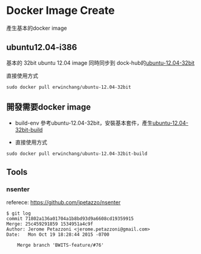 # Docker Image Create
產生基本的docker image

## ubuntu12.04-i386

 基本的 32bit ubuntu 12.04 image
 同時同步到 dock-hub的[ubuntu-12.04-32bit][1]

 直接使用方式

 ```
 sudo docker pull erwinchang/ubuntu-12.04-32bit
 ```


## 開發需要docker image

 - build-env 參考ubuntu-12.04-32bit，安裝基本套件，產生[ubuntu-12.04-32bit-build][2]

 - 直接使用方式

 ```
 sudo docker pull erwinchang/ubuntu-12.04-32bit-build
 ```

## Tools

### nsenter

referece: https://github.com/jpetazzo/nsenter

```
$ git log
commit 71802a136a01704a1b8bd93d9a6608cd19359915
Merge: 25c459291859 1534951a4c9f
Author: Jerome Petazzoni <jerome.petazzoni@gmail.com>
Date:   Mon Oct 19 18:28:44 2015 -0700

    Merge branch 'BWITS-feature/#76'
```    


 [1]:https://hub.docker.com/r/erwinchang/ubuntu-12.04-32bit/
 [2]:https://hub.docker.com/r/erwinchang/ubuntu-12.04-32bit-build/
